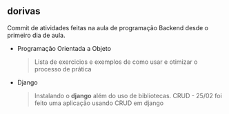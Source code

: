 ## dorivas
Commit de atividades feitas na aula de programação Backend desde o primeiro dia de aula.
 - Programação Orientada a Objeto
   > Lista de exercicios e exemplos de como usar e otimizar o processo de prática
 - Django
   > Instalando o **django** além do uso de bibliotecas.
   > CRUD - 25/02 foi feito uma aplicação usando CRUD em django
